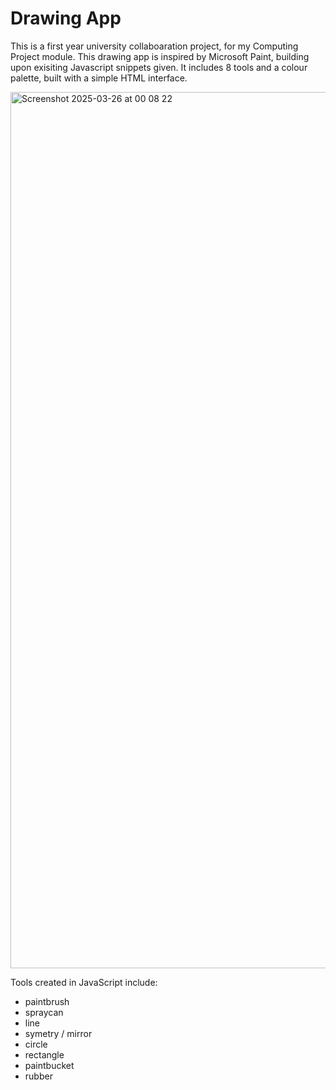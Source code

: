 # Drawing App

This is a first year university collaboaration project, for my Computing Project module. 
This drawing app is inspired by Microsoft Paint, building upon exisiting Javascript snippets given. It includes 8 tools and a colour palette, built with a simple HTML interface. 

<img width="1402" alt="Screenshot 2025-03-26 at 00 08 22" src="https://github.com/user-attachments/assets/b36c4af7-5fd1-4b4a-a18a-3496367c0822" /></br>

Tools created in JavaScript include:
- paintbrush </br>
- spraycan </br>
- line </br>
- symetry / mirror </br>
- circle </br>
- rectangle </br>
- paintbucket </br>
- rubber </br>
